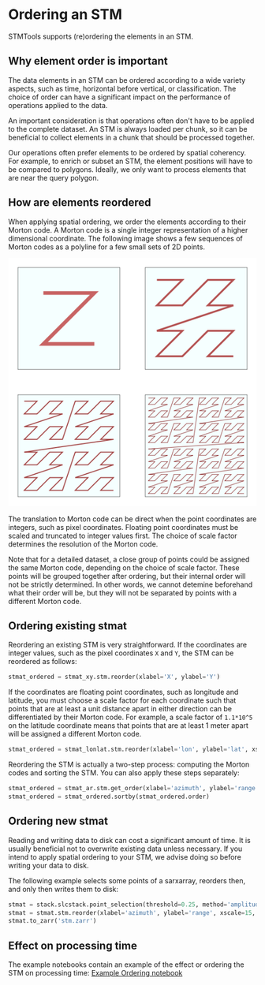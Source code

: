 # Ordering an STM

STMTools supports (re)ordering the elements in an STM.


## Why element order is important

The data elements in an STM can be ordered according to a wide variety aspects, such as time, horizontal before vertical, or classification. The choice of order can have a significant impact on the performance of operations applied to the data.

An important consideration is that operations often don't have to be applied to the complete dataset. An STM is always loaded per chunk, so it can be beneficial to collect elements in a chunk that should be processed together.

Our operations often prefer elements to be ordered by spatial coherency. For example, to enrich or subset an STM, the element positions will have to be compared to polygons. Ideally, we only want to process elements that are near the query polygon.


## How are elements reordered

When applying spatial ordering, we order the elements according to their Morton code. A Morton code is a single integer representation of a higher dimensional coordinate. The following image shows a few sequences of Morton codes as a polyline for a few small sets of 2D points.

![Morton orders](img/Four-level_Z.png)

The translation to Morton code can be direct when the point coordinates are integers, such as pixel coordinates. Floating point coordinates must be scaled and truncated to integer values first. The choice of scale factor determines the resolution of the Morton code.

Note that for a detailed dataset, a close group of points could be assigned the same Morton code, depending on the choice of scale factor. These points will be grouped together after ordering, but their internal order will not be strictly determined. In other words, we cannot detemine beforehand what their order will be, but they will not be separated by points with a different Morton code.


## Ordering existing stmat

Reordering an existing STM is very straightforward.
If the coordinates are integer values, such as the pixel coordinates `X` and `Y`, the STM can be reordered as follows:

```python
stmat_ordered = stmat_xy.stm.reorder(xlabel='X', ylabel='Y')
```

If the coordinates are floating point coordinates, such as longitude and latitude, you must choose a scale factor for each coordinate such that points that are at least a unit distance apart in either direction can be differentiated by their Morton code. For example, a scale factor of ```1.1*10^5``` on the latitude coordinate means that points that are at least 1 meter apart will be assigned a different Morton code.

```python
stmat_ordered = stmat_lonlat.stm.reorder(xlabel='lon', ylabel='lat', xscale=1.5*(10**5), yscale=1.7*(10**5))
```

Reordering the STM is actually a two-step process: computing the Morton codes and sorting the STM. You can also apply these steps separately:

```python
stmat_ordered = stmat_ar.stm.get_order(xlabel='azimuth', ylabel='range', xscale=15, yscale=17)
stmat_ordered = stmat_ordered.sortby(stmat_ordered.order)
```


## Ordering new stmat

Reading and writing data to disk can cost a significant amount of time. It is usually beneficial not to overwrite existing data unless necessary. If you intend to apply spatial ordering to your STM, we advise doing so before writing your data to disk.

The following example selects some points of a sarxarray, reorders then, and only then writes them to disk:

```python
stmat = stack.slcstack.point_selection(threshold=0.25, method='amplitude_dispersion')
stmat = stmat.stm.reorder(xlabel='azimuth', ylabel='range', xscale=15, yscale=17)
stmat.to_zarr('stm.zarr')
```


## Effect on processing time

The example notebooks contain an example of the effect or ordering the STM on processing time: [Example Ordering notebook](./notebooks/demo_order_stm.ipynb)
